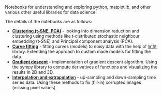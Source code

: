 Notebooks for understanding and exploring python, matplotlib, and other various other useful libraries for data science.

 The details of the notebooks are as follows:

- **[Clustering (t-SNE, PCA)](https://github.com/hrdkbhatnagar/python-mini-projects/blob/main/clustering_tSNE_PCA.ipynb)** - looking into dimension reduction and clustering using methods like t-distributed stochastic neighbour embedding (t-SNE) and Principal component analysis (PCA).
- [**Curve fitting**](https://github.com/hrdkbhatnagar/python-mini-projects/blob/main/curve_fitting.ipynb) - fitting curves (models) to noisy data with the help of [lmfit](https://lmfit.github.io/lmfit-py/) library. Extending the approach to custom made models for fitting the data.
- [**Gradient descent**](https://github.com/hrdkbhatnagar/python-mini-projects/blob/main/gradient_descent_visualization.ipynb) - implementation of gradient descent algorithm. Using the [sympy](https://github.com/sympy/sympy) library to compute derivatives of functions and visualizing the results in 2D and 3D.
- [**Interpolation and extrapolation**](https://github.com/hrdkbhatnagar/python-mini-projects/blob/main/interpolation_extrapolation.ipynb) - up-sampling and down-sampling time series data. Using these methods to fix (fill-in) corrupted images (missing pixel values)

